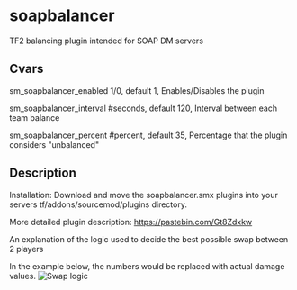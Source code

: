 # soapbalancer
TF2 balancing plugin intended for SOAP DM servers
## Cvars

sm_soapbalancer_enabled 1/0, default 1, Enables/Disables the plugin

sm_soapbalancer_interval #seconds, default 120, Interval between each team balance

sm_soapbalancer_percent #percent, default 35, Percentage that the plugin considers "unbalanced"

## Description

  Installation: Download and move the soapbalancer.smx plugins into your servers tf/addons/sourcemod/plugins directory.

  More detailed plugin description: https://pastebin.com/Gt8Zdxkw

  An explanation of the logic used to decide the best possible swap between 2 players

  In the example below, the numbers would be replaced with actual damage values.
  ![Swap logic](https://cdn.discordapp.com/attachments/509506719236358144/722336000881328128/unknown.png)
